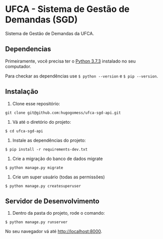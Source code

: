 # UFCA - Sistema de Gestão de Demandas (SGD)

Sistema de Gestão de Demandas da UFCA.

## Dependencias

Primeiramente, você precisa ter o [Python 3.7.3](https://www.python.org/downloads/) instalado no seu computador.

Para checkar as dependências use `$ python --version` e `$ pip --version`.

## Instalação

1. Clone esse repositório:

  ```
  git clone git@github.com:hugogomess/ufca-sgd-api.git
  ```

1. Vá até o diretório do projeto:

  ```
  $ cd ufca-sgd-api
  ```

1. Instale as dependências do projeto:

  ```
  $ pip install -r requirements-dev.txt
  ```

1. Crie a migração do banco de dados migrate

  ```
  $ python manage.py migrate
  ```

1. Crie um super usuário (todas as permissões)

  ```
  $ python manage.py createsuperuser
  ```

## Servidor de Desenvolvimento

1. Dentro da pasta do projeto, rode o comando:

  ```
  $ python manage.py runserver
  ```

No seu navegador vá até [http://localhost:8000](http://localhost:8000).
